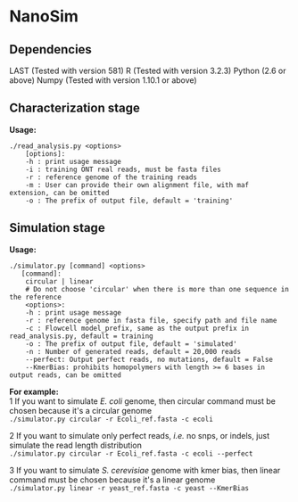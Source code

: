 # NanoSim  

## Dependencies
LAST (Tested with version 581)
R (Tested with version 3.2.3)
Python (2.6 or above)
Numpy (Tested with version 1.10.1 or above)

## Characterization stage  
__Usage:__  
```
./read_analysis.py <options>  
    [options]:  
    -h : print usage message  
    -i : training ONT real reads, must be fasta files  
    -r : reference genome of the training reads  
    -m : User can provide their own alignment file, with maf extension, can be omitted  
    -o : The prefix of output file, default = 'training'  
```

## Simulation stage  
__Usage:__  
```
./simulator.py [command] <options>  
   [command]:  
    circular | linear  
    # Do not choose 'circular' when there is more than one sequence in the reference  
    <options>:  
    -h : print usage message
    -r : reference genome in fasta file, specify path and file name  
    -c : Flowcell model_prefix, same as the output prefix in read_analysis.py, default = training  
    -o : The prefix of output file, default = 'simulated'  
    -n : Number of generated reads, default = 20,000 reads  
    --perfect: Output perfect reads, no mutations, default = False  
    --KmerBias: prohibits homopolymers with length >= 6 bases in output reads, can be omitted  
```
__For example:__  
1 If you want to simulate _E. coli_ genome, then circular command must be chosen because it's a circular genome  
`./simulator.py circular -r Ecoli_ref.fasta -c ecoli`  

2 If you want to simulate only perfect reads, _i.e._ no snps, or indels, just simulate the read length distribution  
`./simulator.py circular -r Ecoli_ref.fasta -c ecoli --perfect` 

3 If you want to simulate _S. cerevisiae_ genome with kmer bias, then linear command must be chosen because it's a linear genome  
`./simulator.py linear -r yeast_ref.fasta -c yeast --KmerBias`  
